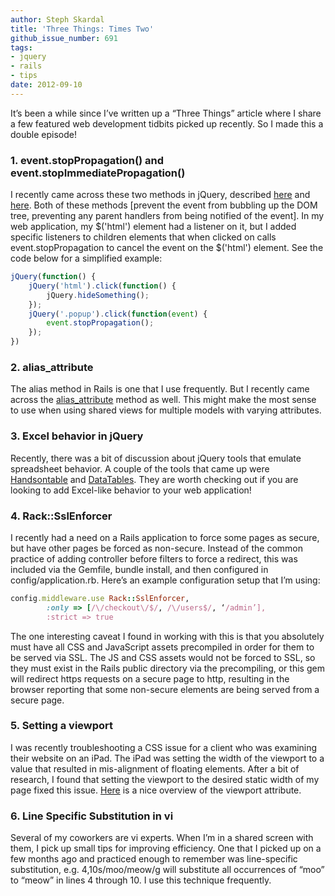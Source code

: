 ```yaml
---
author: Steph Skardal
title: 'Three Things: Times Two'
github_issue_number: 691
tags:
- jquery
- rails
- tips
date: 2012-09-10
---
```




It’s been a while since I’ve written up a “Three Things” article where I share a few featured web development tidbits picked up recently. So I made this a double episode!

### 1. event.stopPropagation() and event.stopImmediatePropagation()

I recently came across these two methods in jQuery, described [here](http://api.jquery.com/event.stopPropagation/) and [here](http://api.jquery.com/event.stopImmediatePropagation/). Both of these methods [prevent the event from bubbling up the DOM tree, preventing any parent handlers from being notified of the event]. In my web application, my $('html') element had a listener on it, but I added specific listeners to children elements that when clicked on calls event.stopPropagation to cancel the event on the $('html') element. See the code below for a simplified example:

```javascript
jQuery(function() {
    jQuery('html').click(function() {
        jQuery.hideSomething();
    });
    jQuery('.popup').click(function(event) {
        event.stopPropagation();
    });
})
```

### 2. alias_attribute

The alias method in Rails is one that I use frequently. But I recently came across the [alias_attribute](http://apidock.com/rails/Module/alias_attribute) method as well. This might make the most sense to use when using shared views for multiple models with varying attributes.

### 3. Excel behavior in jQuery

Recently, there was a bit of discussion about jQuery tools that emulate spreadsheet behavior. A couple of the tools that came up were [Handsontable](http://warpech.github.com/jquery-handsontable/index.html) and [DataTables](http://datatables.net/). They are worth checking out if you are looking to add Excel-like behavior to your web application!

### 4. Rack::SslEnforcer

I recently had a need on a Rails application to force some pages as secure, but have other pages be forced as non-secure. Instead of the common practice of adding controller before filters to force a redirect, this was included via the Gemfile, bundle install, and then configured in config/application.rb. Here’s an example configuration setup that I’m using:

```ruby
config.middleware.use Rack::SslEnforcer,
        :only => [/\/checkout\/$/, /\/users$/, ‘/admin’],
        :strict => true
```

The one interesting caveat I found in working with this is that you absolutely must have all CSS and JavaScript assets precompiled in order for them to be served via SSL. The JS and CSS assets would not be forced to SSL, so they must exist in the Rails public directory via the precompiling, or this gem will redirect https requests on a secure page to http, resulting in the browser reporting that some non-secure elements are being served from a secure page.

### 5. Setting a viewport

I was recently troubleshooting a CSS issue for a client who was examining their website on an iPad. The iPad was setting the width of the viewport to a value that resulted in mis-alignment of floating elements. After a bit of research, I found that setting the viewport to the desired static width of my page fixed this issue. [Here](http://dev.opera.com/articles/view/an-introduction-to-meta-viewport-and-viewport/) is a nice overview of the viewport attribute.

### 6. Line Specific Substitution in vi

Several of my coworkers are vi experts. When I’m in a shared screen with them, I pick up small tips for improving efficiency. One that I picked up on a few months ago and practiced enough to remember was line-specific substitution, e.g. 4,10s/moo/meow/g will substitute all occurrences of “moo” to “meow” in lines 4 through 10. I use this technique frequently.


